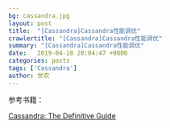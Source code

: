 ```yaml
---
bg: cassandra.jpg
layout: post
title:  "[Cassandra]Cassandra性能调优"
crawlertitle: "[Cassandra]Cassandra性能调优"
summary: "[Cassandra]Cassandra性能调优"
date:   2019-04-18 20:04:47 +0800
categories: posts
tags: ['Cassandra']
author: 世农
---
```



参考书籍：

[Cassandra: The Definitive Guide](http://libgen.io/book/index.php?md5=675AF95EE9D4E26AF11468F283EC408B "Cassandra: The Definitive Guide")